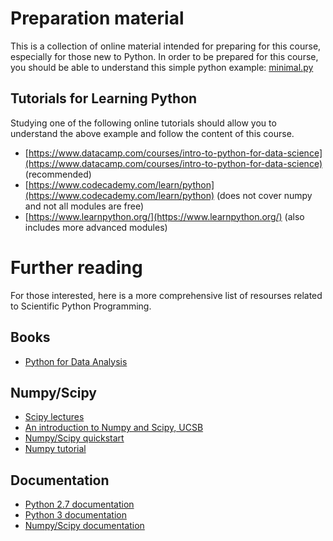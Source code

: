 # Preparation material
This is a collection of online material intended for preparing for this course, especially for those new to Python. In order to be prepared for this course, you should be able to understand this simple python example: [minimal.py](minimal.py)

## Tutorials for Learning Python
Studying one of the following online tutorials should allow you to understand the above example and follow the content of this course.
* [https://www.datacamp.com/courses/intro-to-python-for-data-science](https://www.datacamp.com/courses/intro-to-python-for-data-science) (recommended)
* [https://www.codecademy.com/learn/python](https://www.codecademy.com/learn/python) (does not cover numpy and not all modules are free)
* [https://www.learnpython.org/](https://www.learnpython.org/) (also includes more advanced modules)

# Further reading
For those interested, here is a more comprehensive list of resourses related to Scientific Python Programming.

## Books
* [Python for Data Analysis](http://shop.oreilly.com/product/0636920023784.do)

## Numpy/Scipy
* [Scipy lectures](http://www.scipy-lectures.org)
* [An introduction to Numpy and Scipy, UCSB](https://engineering.ucsb.edu/~shell/che210d/numpy.pdf)
* [Numpy/Scipy quickstart](https://docs.scipy.org/doc/numpy-dev/user/quickstart.html)
* [Numpy tutorial](http://cs231n.github.io/python-numpy-tutorial/)

## Documentation
* [Python 2.7 documentation](https://docs.python.org/2.7/)
* [Python 3 documentation](https://docs.python.org/3/)
* [Numpy/Scipy documentation](https://docs.scipy.org/doc/)
